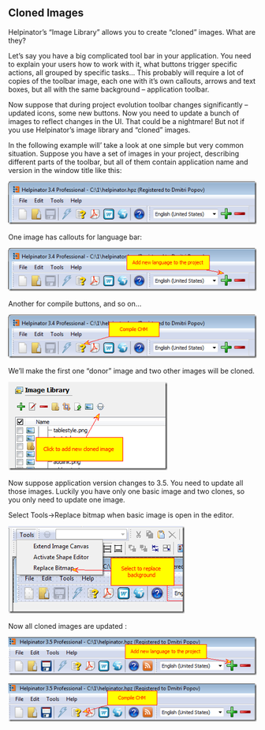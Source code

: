 ## Cloned Images

Helpinator’s “Image Library” allows you to create “cloned” images. What are they?

Let’s say you have a big complicated tool bar in your application. You need to explain your users how to work with it, what buttons trigger specific actions, all grouped by specific tasks… This probably will require a lot of copies of the toolbar image, each one with it’s own callouts, arrows and text boxes, but all with the same background – application toolbar.

Now suppose that during project evolution toolbar changes significantly – updated icons, some new buttons. Now you need to update a bunch of images to reflect changes in the UI. That could be a nightmare! But not if you use Helpinator’s image library and “cloned” images.

In the following example will’ take a look at one simple but very common situation. Suppose you have a set of images in your project, describing different parts of the toolbar, but all of them contain application name and version in the window title like this:

![{264733B0-0907-4710-BF67-CFFF8D2A5163}.png](images/%7B264733B0-0907-4710-BF67-CFFF8D2A5163%7D.png "{264733B0-0907-4710-BF67-CFFF8D2A5163}.png")

One image has callouts for language bar:

![{C07702C6-836E-464D-BDB7-3F2906134B7C}.png](images/%7BC07702C6-836E-464D-BDB7-3F2906134B7C%7D.png "{C07702C6-836E-464D-BDB7-3F2906134B7C}.png")

Another for compile buttons, and so on…

![{3737ADA8-A871-4A9C-A9D5-BA21C0DDFB78}.png](images/%7B3737ADA8-A871-4A9C-A9D5-BA21C0DDFB78%7D.png "{3737ADA8-A871-4A9C-A9D5-BA21C0DDFB78}.png")

We’ll make the first one “donor” image and two other images will be cloned.

![{5ADA7F41-A0D2-4BFB-8C5B-040128C05FF5}.png](images/%7B5ADA7F41-A0D2-4BFB-8C5B-040128C05FF5%7D.png "{5ADA7F41-A0D2-4BFB-8C5B-040128C05FF5}.png")

Now suppose application version changes to 3.5. You need to update all those images. Luckily you have only one basic image and two clones, so you only need to update one image.

Select Tools->Replace bitmap when basic image is open in the editor.

![{8C38A465-9091-4584-846F-3B76DB4DF344}.png](images/%7B8C38A465-9091-4584-846F-3B76DB4DF344%7D.png "{8C38A465-9091-4584-846F-3B76DB4DF344}.png")

Now all cloned images are updated :

![{B9F6839E-6B6B-4073-B60A-3981907DF019}.png](images/%7BB9F6839E-6B6B-4073-B60A-3981907DF019%7D.png "{B9F6839E-6B6B-4073-B60A-3981907DF019}.png")

![{24E4B81A-84E6-45BE-9470-B9064C2951C1}.png](images/%7B24E4B81A-84E6-45BE-9470-B9064C2951C1%7D.png "{24E4B81A-84E6-45BE-9470-B9064C2951C1}.png")
